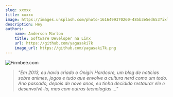 ```yaml
---
slug: xxxxx
title: xxxxx
image: https://images.unsplash.com/photo-1616499370260-485b3e5ed653?ixlib=rb-4.0.3&ixid=MnwxMjA3fDB8MHxwaG90by1wYWdlfHx8fGVufDB8fHx8&auto=format&fit=crop&w=1470&q=80
description: Hey
authors:
    name: Anderson Marlon
    title: Software Developer na Linx
    url: https://github.com/yagasaki7k
    image_url: https://github.com/yagasaki7k.png
---
```


![](https://images.unsplash.com/photo-1616499370260-485b3e5ed653?ixlib=rb-4.0.3&ixid=MnwxMjA3fDB8MHxwaG90by1wYWdlfHx8fGVufDB8fHx8&auto=format&fit=crop&w=1470&q=80 "Firmbee.com")

> _"Em 2013, eu havia criado o Onigiri Hardcore, um blog de notícias sobre animes, jogos e tudo que envolve a cultura nerd como um todo. Ano passado, depois de nove anos, eu tinha decidido restaurar ele e desenvolvê-lo, mas com outras tecnologias ..."_
